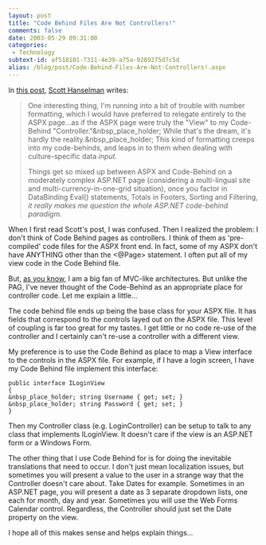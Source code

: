 ```yaml
---
layout: post
title: "Code Behind Files Are Not Controllers!"
comments: false
date: 2003-05-29 09:31:00
categories:
 - Technology
subtext-id: af518101-7311-4e39-a75a-9289275d7c5d
alias: /blog/post/Code-Behind-Files-Are-Not-Controllers!.aspx
---
```



In [this post](http://radio.weblogs.com/0106747/2003/05/29.html#a322), [Scott Hanselman](http://radio.weblogs.com/0106747/) writes:

> One interesting thing, I'm running into a bit of trouble with number formatting, which I would have preferred to relegate entirely to the ASPX page...as if the ASPX page were truly the "View" to my Code-Behind "Controller."&nbsp_place_holder; While that's the dream, it's hardly the reality.&nbsp_place_holder; This kind of formatting creeps into my code-behinds, and leaps in to them when dealing with culture-specific data _input._
> 
> Things get so mixed up between ASPX and Code-Behind on a moderately complex ASP.NET page (considering a multi-lingual site and multi-currency-in-one-grid situation), once you factor in DataBinding Eval() statements, Totals in Footers, Sorting and Filtering, _it really makes me question the whole ASP.NET code-behind paradigm._

When I first read Scott's post, I was confused. Then I realized the problem: I don't think of Code Behind pages as controllers. I think of them as 'pre-compiled' code files for the ASPX front end. In fact, some of my ASPX don't have ANYTHING other than the <@Page> statement. I often put all of my view code in the Code Behind file.

But, [as you know](http://www.peterprovost.org/wiki/ow.asp?Test%2DDriven%5FDevelopment%5FIn%5F%2ENET), I am a big fan of MVC-like architectures. But unlike the PAG, I've never thought of the Code-Behind as an appropriate place for controller code. Let me explain a little...

The code behind file ends up being the base class for your ASPX file. It has fields that correspond to the controls layed out on the ASPX file. This level of coupling is far too great for my tastes. I get little or no code re-use of the controller and I certainly can't re-use a controller with a different view.

My preference is to use the Code Behind as place to map a View interface to the controls in the ASPX file. For example, if I have a login screen, I have my Code Behind file implement this interface:
    
    public interface ILoginView  
    {  
    &nbsp_place_holder; string Username { get; set; }  
    &nbsp_place_holder; string Password { get; set; }  
    }

Then my Controller class (e.g. LoginController) can be setup to talk to any class that implements ILoginView. It doesn't care if the view is an ASP.NET form or a Windows Form.

The other thing that I use Code Behind for is for doing the inevitable translations that need to occur. I don't just mean localization issues, but sometimes you will present a value to the user in a strange way that the Controller doesn't care about. Take Dates for example. Sometimes in an ASP.NET page, you will present a date as 3 separate dropdown lists, one each for month, day and year. Sometimes you will use the Web Forms Calendar control. Regardless, the Controller should just set the Date property on the view.

I hope all of this makes sense and helps explain things...
